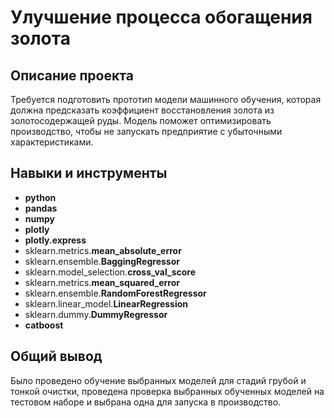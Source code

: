 
# Улучшение процесса обогащения золота

## Описание проекта

Требуется подготовить прототип модели машинного обучения, которая должна предсказать коэффициент восстановления золота из золотосодержащей руды. Модель поможет оптимизировать производство, чтобы не запускать предприятие с убыточными характеристиками.

## Навыки и инструменты

 - **python**
 - **pandas** 
 - **numpy** 
 - **plotly**
 - **plotly.express**
 - sklearn.metrics.**mean_absolute_error**
 - sklearn.ensemble.**BaggingRegressor**
 - sklearn.model_selection.**cross_val_score**
 - sklearn.metrics.**mean_squared_error**
 - sklearn.ensemble.**RandomForestRegressor**
 - sklearn.linear_model.**LinearRegression**
 - sklearn.dummy.**DummyRegressor**
 - **catboost** 


## Общий вывод

Было проведено обучение выбранных моделей для стадий грубой и тонкой очистки, проведена проверка выбранных обученных моделей на тестовом наборе и выбрана одна для запуска в производство.
